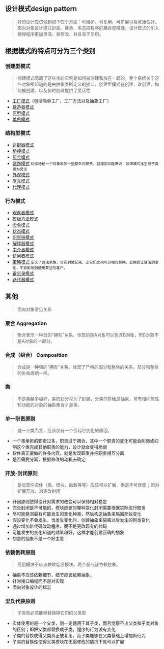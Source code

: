 ## 设计模式design pattern
>好的设计应该做到如下四个方面：可维护、可复用、可扩展以及灵活性好。面向对象设计通过封装、继承、多态把程序的耦合度降低，设计模式的引入使得程序更加灵活，易修改，并且易于复用。

## 根据模式的特点可分为三个类别

### 创建型模式
>创建模式隐藏了这些类的实例是如何被创建和放在一起的，整个系统关于这些对象所知道的是由抽象类所定义的接口。创建型模式在创建、谁创建、如何被创建、以及何时创建提供了灵活性

* [工厂模式][M01]（包括简单工厂、工厂方法以及抽象工厂）
* [建造者模式][M02]
* [原型模式][M03]
* [单例模式][M04]

### 结构型模式

* [适配器模式][M05]
* [桥接模式][M06]
* [组合模式][M07]
* [装饰模式][M08]  `动态地给一个对象添加一些额外的职责，就增加功能来说，装饰模式比生成子类更为灵活`
* [外观模式][M09]
* [享元模式][M10]
* [代理模式][M11]

### 行为模式

* [观察者模式][M12]
* [模板方法模式][M13]
* [命令模式][M14]
* [状态模式][M15]
* [职责链模式][M16]
* [解释器模式][M17]
* [中介者模式][M18]
* [访问者模式][M19]
* [策略模式][M20]  `定义了算法家族，分别封装起来，让它们之间可以相互替换，此模式让算法的变化，不会影响到使用算法的客户。`
* [备忘录模式][M21]
* [迭代器模式][M22]

## 其他
>面向对象常见关系

### 聚合 Aggregation
>聚合表示一种弱的“拥有”关系，体现的是A对象可以包含B对象，但B对象不是A对象的一部分。

### 合成（组合） Composition
>合成是一种强的“拥有”关系，体现了严格的部分和整体的关系，部分和整体的生命周期一样。

### 类
>不是类越多越好，类的划分视为了封装，分类的基础是抽象，具有相同属性和功能的对象的抽象集合才是类。

### 单一职责原则
> 就一个类而言，应该仅有一个引起它变化的原因。
* 一个类承担的职责过多，职责过于耦合，其中一个职责的变化可能会削弱或抑制这个类完成其他职责的能力，设计就会变得脆弱
* 软件真正要做的许多内容，就是发现职责并把职责相互分离
* 是否需要分离，根据修改的动机去确定

### 开放-封闭原则
> 是说软件实体（类、模块、函数等等）应该可以扩展，但是不可修改；即对扩展开放，对更改封闭
* 开闭原则使得设计对需求的改变可以保持相对稳定
* 完全封闭是不可能的，模块应该对哪种变化封闭需要根据实际进行取舍
* 尽可能猜测最有可能发生的变化种类，然后构造抽象来隔离那些变化
* 假设变化不会发生，当发生变化时，创建抽象来隔离以后发生的同类变化
* 通过增加新代码改动程序，而不是更改现有的代码
* 可能发生的变化知道的越早越好，这样才能创建正确的抽象
* 刻意的抽象不是一个好主意

### 依赖倒转原则
> 高层模块不应该依赖低层模块，两个都应该依赖抽象。
* 抽象不应该依赖细节，细节应该依赖抽象。
* 针对接口编程而不是对实现
* 面向对象设计的标志

### 里氏代换原则
> 子类型必须能够替换掉它们的父类型
* 实体使用的是一个父类，则一定适用于其子类，而且觉察不出父类和子类对象的区别；即把父类都替换成子类，程序的行为没有变化
* 子类的替换使得父类真正被复用，而子类能够在父类基础上增加新行为
* 子类的替换性使得父类模块在无需修改的情况下就可以扩展


[M01]:establish_pattern/dp_factory/
[M02]:establish_pattern/dp_builder/
[M03]:establish_pattern/dp_prototype/
[M04]:establish_pattern/dp_singleton/

[M05]:structure_pattern/dp_adapter/
[M06]:structure_pattern/dp_bridge/
[M07]:structure_pattern/dp_composite/
[M08]:structure_pattern/dp_decorator/
[M09]:structure_pattern/dp_facade/
[M10]:structure_pattern/dp_flyweight/
[M11]:structure_pattern/dp_proxy/

[M12]:behavior_pattern/dp_observer/
[M13]:behavior_pattern/dp_templateMethod/
[M14]:behavior_pattern/dp_command/
[M15]:behavior_pattern/dp_state/
[M16]:behavior_pattern/dp_responsibility/
[M17]:behavior_pattern/dp_interpreter/
[M18]:behavior_pattern/dp_mediator/
[M19]:behavior_pattern/dp_visitor/
[M20]:behavior_pattern/dp_strategy/
[M21]:behavior_pattern/dp_memento/
[M22]:behavior_pattern/dp_iterator/
